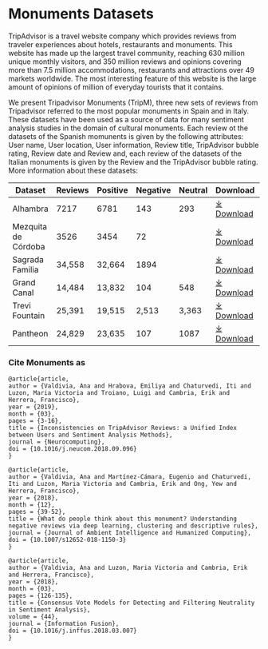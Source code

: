 # Monuments Datasets

TripAdvisor is a travel website company which provides reviews from traveler experiences about hotels, restaurants and monuments. This website has made up the largest
travel community, reaching 630 million unique monthly visitors, and 350 million reviews and opinions covering more than 7.5 million accommodations, restaurants and
attractions over 49 markets worldwide. The most interesting feature of this website is the large amount of opinions of million of everyday tourists that it contains. 

We present Tripadvisor Monuments (TripM), three new sets of reviews from Tripadvisor referred to the most popular monuments in Spain and in Italy. These datasets have been used as a source of data for many sentiment analysis studies in the domain of cultural monuments. Each review ot the datasets of the Spanish momunents is given by the following attributes: User name, User location, User information, Review title, TripAdvisor bubble rating, Review date and Review and, each review of the datasets of the Italian monuments is given by the Review and the TripAdvisor bubble rating. More information about these datasets:

|Dataset|Reviews|Positive|Negative|Neutral|Download|Cite|
|-|-|-|-|-|-|-|
|Alhambra|7217|6781|143|293|[⤓ Download](https://github.com/ari-dasci/OD-TripM/releases/download/tamonumets/Alhambra.csv)|[Citation](#cite-monuments-as)|
|Mezquita de Córdoba|3526|3454|72||[⤓ Download](https://github.com/ari-dasci/OD-TripM/releases/download/tamonumets/MezquitaCordoba.csv)|[Citation](#cite-monuments-as)|
|Sagrada Familia|34,558|32,664|1894||[⤓ Download](https://github.com/ari-dasci/OD-TripM/releases/download/tamonumets/SagradaFamilia.csv)|[Citation](#cite-monuments-as)|
|Grand Canal|14,484|13,832|104|548|[⤓ Download](https://github.com/ari-dasci/OD-TripM/releases/download/tamonumets/GrandCanal.csv)|[Citation](#cite-monuments-as)|
|Trevi Fountain|25,391|19,515|2,513|3,363|[⤓ Download](https://github.com/ari-dasci/OD-TripM/releases/download/tamonumets/Trevi_Fountain.csv)|[Citation](#cite-monuments-as)|
|Pantheon|24,829|23,635|107|1087|[⤓ Download](https://github.com/ari-dasci/OD-TripM/releases/download/tamonumets/Pantheon.csv)|[Citation](#cite-monuments-as)|






### Cite Monuments as

```
@article{article,
author = {Valdivia, Ana and Hrabova, Emiliya and Chaturvedi, Iti and Luzon, Maria Victoria and Troiano, Luigi and Cambria, Erik and Herrera, Francisco},
year = {2019},
month = {03},
pages = {3-16},
title = {Inconsistencies on TripAdvisor Reviews: a Unified Index between Users and Sentiment Analysis Methods},
journal = {Neurocomputing},
doi = {10.1016/j.neucom.2018.09.096}
}

@article{article,
author = {Valdivia, Ana and Martínez-Cámara, Eugenio and Chaturvedi, Iti and Luzon, Maria Victoria and Cambria, Erik and Ong, Yew and Herrera, Francisco},
year = {2018},
month = {12},
pages = {39-52},
title = {What do people think about this monument? Understanding negative reviews via deep learning, clustering and descriptive rules},
journal = {Journal of Ambient Intelligence and Humanized Computing},
doi = {10.1007/s12652-018-1150-3}
}

@article{article,
author = {Valdivia, Ana and Luzon, Maria Victoria and Cambria, Erik and Herrera, Francisco},
year = {2018},
month = {03},
pages = {126-135},
title = {Consensus Vote Models for Detecting and Filtering Neutrality in Sentiment Analysis},
volume = {44},
journal = {Information Fusion},
doi = {10.1016/j.inffus.2018.03.007}
}
